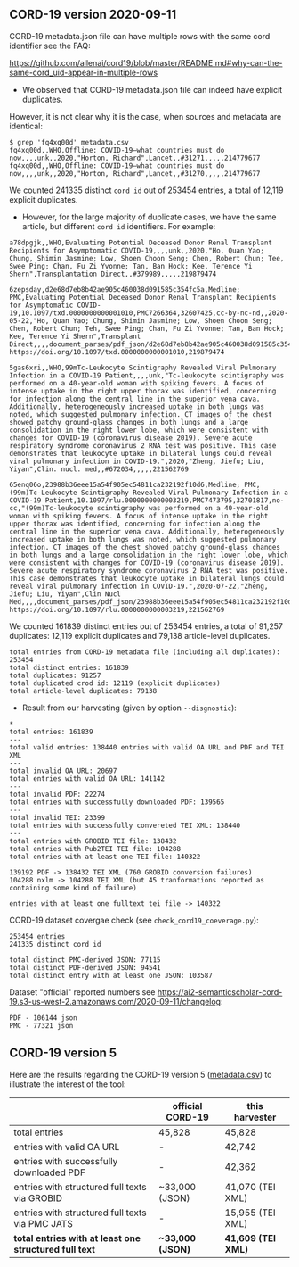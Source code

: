 ## CORD-19 version 2020-09-11 

CORD-19 metadata.json file can have multiple rows with the same cord identifier see the FAQ:

https://github.com/allenai/cord19/blob/master/README.md#why-can-the-same-cord_uid-appear-in-multiple-rows

* We observed that CORD-19 metadata.json file can indeed have explicit duplicates. 

However, it is not clear why it is the case, when sources and metadata are identical: 

```
$ grep 'fq4xq00d' metadata.csv 
fq4xq00d,,WHO,Offline: COVID-19—what countries must do now,,,,unk,,2020,"Horton, Richard",Lancet,,#31271,,,,,214779677
fq4xq00d,,WHO,Offline: COVID-19—what countries must do now,,,,unk,,2020,"Horton, Richard",Lancet,,#31270,,,,,214779677
```

We counted 241335 distinct `cord id` out of 253454 entries, a total of 12,119 explicit duplicates.  


* However, for the large majority of duplicate cases, we have the same article, but different `cord id` identifiers. For example:

```
a78dpgjk,,WHO,Evaluating Potential Deceased Donor Renal Transplant Recipients for Asymptomatic COVID-19,,,,unk,,2020,"Ho, Quan Yao; Chung, Shimin Jasmine; Low, Shoen Choon Seng; Chen, Robert Chun; Tee, Swee Ping; Chan, Fu Zi Yvonne; Tan, Ban Hock; Kee, Terence Yi Shern",Transplantation Direct,,#379989,,,,,219879474

6zepsday,d2e68d7eb8b42ae905c460038d091585c354fc5a,Medline; PMC,Evaluating Potential Deceased Donor Renal Transplant Recipients for Asymptomatic COVID-19,10.1097/txd.0000000000001010,PMC7266364,32607425,cc-by-nc-nd,,2020-05-22,"Ho, Quan Yao; Chung, Shimin Jasmine; Low, Shoen Choon Seng; Chen, Robert Chun; Teh, Swee Ping; Chan, Fu Zi Yvonne; Tan, Ban Hock; Kee, Terence Yi Shern",Transplant Direct,,,,document_parses/pdf_json/d2e68d7eb8b42ae905c460038d091585c354fc5a.json,document_parses/pmc_json/PMC7266364.xml.json,https://www.ncbi.nlm.nih.gov/pubmed/32607425/; https://doi.org/10.1097/txd.0000000000001010,219879474
```

```
5gas6xri,,WHO,99mTc-Leukocyte Scintigraphy Revealed Viral Pulmonary Infection in a COVID-19 Patient,,,,unk,"Tc-leukocyte scintigraphy was performed on a 40-year-old woman with spiking fevers. A focus of intense uptake in the right upper thorax was identified, concerning for infection along the central line in the superior vena cava. Additionally, heterogeneously increased uptake in both lungs was noted, which suggested pulmonary infection. CT images of the chest showed patchy ground-glass changes in both lungs and a large consolidation in the right lower lobe, which were consistent with changes for COVID-19 (coronavirus disease 2019). Severe acute respiratory syndrome coronavirus 2 RNA test was positive. This case demonstrates that leukocyte uptake in bilateral lungs could reveal viral pulmonary infection in COVID-19.",2020,"Zheng, Jiefu; Liu, Yiyan",Clin. nucl. med,,#672034,,,,,221562769

65enq06o,23988b36eee15a54f905ec54811ca232192f10d6,Medline; PMC,(99m)Tc-Leukocyte Scintigraphy Revealed Viral Pulmonary Infection in a COVID-19 Patient,10.1097/rlu.0000000000003219,PMC7473795,32701817,no-cc,"(99m)Tc-leukocyte scintigraphy was performed on a 40-year-old woman with spiking fevers. A focus of intense uptake in the right upper thorax was identified, concerning for infection along the central line in the superior vena cava. Additionally, heterogeneously increased uptake in both lungs was noted, which suggested pulmonary infection. CT images of the chest showed patchy ground-glass changes in both lungs and a large consolidation in the right lower lobe, which were consistent with changes for COVID-19 (coronavirus disease 2019). Severe acute respiratory syndrome coronavirus 2 RNA test was positive. This case demonstrates that leukocyte uptake in bilateral lungs could reveal viral pulmonary infection in COVID-19.",2020-07-22,"Zheng, Jiefu; Liu, Yiyan",Clin Nucl Med,,,,document_parses/pdf_json/23988b36eee15a54f905ec54811ca232192f10d6.json,,https://www.ncbi.nlm.nih.gov/pubmed/32701817/; https://doi.org/10.1097/rlu.0000000000003219,221562769
```

We counted 161839 distinct entries out of 253454 entries, a total of 91,257 duplicates: 12,119 explicit duplicates and 79,138 article-level duplicates.  

```
total entries from CORD-19 metadata file (including all duplicates): 253454
total distinct entries: 161839
total duplicates: 91257
total duplicated crod id: 12119 (explicit duplicates)
total article-level duplicates: 79138 
```

* Result from our harvesting (given by option `--disgnostic`):

```
* 
total entries: 161839
---
total valid entries: 138440 entries with valid OA URL and PDF and TEI XML
---
total invalid OA URL: 20697
total entries with valid OA URL: 141142
---
total invalid PDF: 22274
total entries with successfully downloaded PDF: 139565
---
total invalid TEI: 23399
total entries with successfully convereted TEI XML: 138440
---
total entries with GROBID TEI file: 138432
total entries with Pub2TEI TEI file: 104288
total entries with at least one TEI file: 140322

139192 PDF -> 138432 TEI XML (760 GROBID conversion failures)
104288 nxlm -> 104288 TEI XML (but 45 tranformations reported as containing some kind of failure)

entries with at least one fulltext tei file -> 140322
```

CORD-19 dataset covergae check (see `check_cord19_coeverage.py`):

```
253454 entries
241335 distinct cord id

total distinct PMC-derived JSON: 77115
total distinct PDF-derived JSON: 94541
total distinct entry with at least one JSON: 103587
```

Dataset "official" reported numbers see https://ai2-semanticscholar-cord-19.s3-us-west-2.amazonaws.com/2020-09-11/changelog:

```
PDF - 106144 json 
PMC - 77321 json
```


## CORD-19 version 5 

Here are the results regarding the CORD-19 version 5 ([metadata.csv](https://ai2-semanticscholar-cord-19.s3-us-west-2.amazonaws.com/2020-03-28/metadata.csv)) to illustrate the interest of the tool:

|   | official CORD-19 | this harvester |
|---|---|---|
| total entries | 45,828 | 45,828 | 
| entries with valid OA URL | - | 42,742|
| entries with successfully downloaded PDF | - | 42,362 | 
| entries with structured full texts via GROBID | ~33,000 (JSON) | 41,070 (TEI XML) |
| entries with structured full texts via PMC JATS | - | 15,955 (TEI XML) |
| __total entries with at least one structured full text__ | __~33,000 (JSON)__ | __41,609 (TEI XML)__ |


